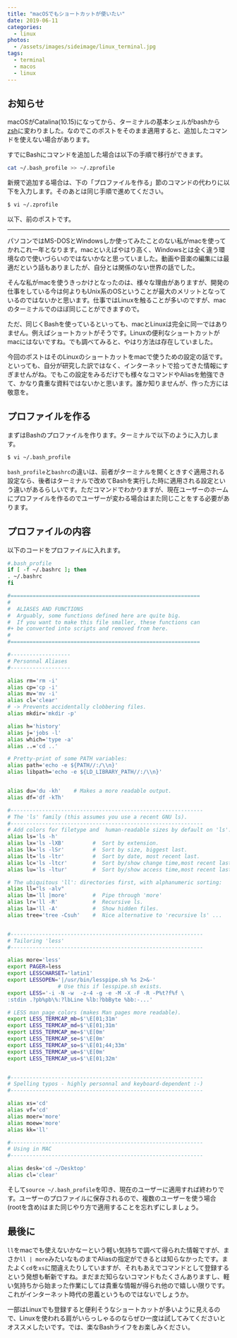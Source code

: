 ```yaml
---
title: "macOSでもショートカットが使いたい"
date: 2019-06-11
categories: 
  - linux
photos:
  - /assets/images/sideimage/linux_terminal.jpg
tags:
  - terminal
  - macos
  - linux
---
```


## お知らせ

macOSがCatalina(10.15)になってから、ターミナルの基本シェルがbashから[zsh](https://ja.wikipedia.org/wiki/Z_Shell)に変わりました。なのでこのポストをそのまま適用すると、追加したコマンドを使えない場合があります。

すでにBashにコマンドを追加した場合は以下の手順で移行ができます。

```bash
cat ~/.bash_profile >> ~/.zprofile
```

新規で追加する場合は、下の「プロファイルを作る」節のコマンドの代わりに以下を入力します。そのあとは同じ手順で進めてください。

```bash
$ vi ~/.zprofile
```

以下、前のポストです。

---

パソコンではMS-DOSとWindowsしか使ってみたことのない私がmacを使ってかれこれ一年となります。macといえばやはり高く、Windowsとは全く違う環境なので使いづらいのではないかなと思っていました。動画や音楽の編集には最適だという話もありましたが、自分とは関係のない世界の話でした。

そんな私がmacを使うきっかけとなったのは、様々な理由がありますが、開発の仕事をしている今は何よりもUnix系のOSということが最大のメリットとなっているのではないかと思います。仕事ではLinuxを触ることが多いのですが、macのターミナルでのほぼ同じことができますので。

ただ、同じくBashを使っているといっても、macとLinuxは完全に同一ではありません。例えばショートカットがそうです。Linuxの便利なショートカットがmacにはないですね。でも調べてみると、やはり方法は存在していました。

今回のポストはそのLinuxのショートカットをmacで使うための設定の話です。といっても、自分が研究した訳ではなく、インターネットで拾ってきた情報にすぎませんがね。でもこの設定をみるだけでも様々なコマンドやAliasを勉強できて、かなり貴重な資料ではないかと思います。誰か知りませんが、作った方には敬意を。

## プロファイルを作る

まずはBashのプロファイルを作ります。ターミナルで以下のように入力します。

```bash
$ vi ~/.bash_profile
```

`bash_profile`と`bashrc`の違いは、前者がターミナルを開くときすぐ適用される設定なら、後者はターミナルで改めてBashを実行した時に適用される設定という違いがあるらしいです。ただコマンドでわかりますが、現在ユーザーのホームにプロファイルを作るのでユーザーが変わる場合はまた同じことをする必要があります。

## プロファイルの内容

以下のコードをプロファイルに入れます。

```bash
#.bash_profile
if [ -f ~/.bashrc ]; then
. ~/.bashrc
fi

#============================================================
#
#  ALIASES AND FUNCTIONS
#  Arguably, some functions defined here are quite big.
#  If you want to make this file smaller, these functions can
#+ be converted into scripts and removed from here.
#
#============================================================

#-------------------
# Personnal Aliases
#-------------------

alias rm='rm -i'
alias cp='cp -i'
alias mv='mv -i'
alias cl='clear'
# -> Prevents accidentally clobbering files.
alias mkdir='mkdir -p'

alias h='history'
alias j='jobs -l'
alias which='type -a'
alias ..='cd ..'

# Pretty-print of some PATH variables:
alias path='echo -e ${PATH//:/\\n}'
alias libpath='echo -e ${LD_LIBRARY_PATH//:/\\n}'


alias du='du -kh'    # Makes a more readable output.
alias df='df -kTh'

#-------------------------------------------------------------
# The 'ls' family (this assumes you use a recent GNU ls).
#-------------------------------------------------------------
# Add colors for filetype and  human-readable sizes by default on 'ls':
alias ls='ls -h'
alias lx='ls -lXB'         #  Sort by extension.
alias lk='ls -lSr'         #  Sort by size, biggest last.
alias lt='ls -ltr'         #  Sort by date, most recent last.
alias lc='ls -ltcr'        #  Sort by/show change time,most recent last.
alias lu='ls -ltur'        #  Sort by/show access time,most recent last.

# The ubiquitous 'll': directories first, with alphanumeric sorting:
alias ll="ls -alv"
alias lm='ll |more'        #  Pipe through 'more'
alias lr='ll -R'           #  Recursive ls.
alias la='ll -A'           #  Show hidden files.
alias tree='tree -Csuh'    #  Nice alternative to 'recursive ls' ...


#-------------------------------------------------------------
# Tailoring 'less'
#-------------------------------------------------------------

alias more='less'
export PAGER=less
export LESSCHARSET='latin1'
export LESSOPEN='|/usr/bin/lesspipe.sh %s 2>&-'
                # Use this if lesspipe.sh exists.
export LESS='-i -N -w  -z-4 -g -e -M -X -F -R -P%t?f%f \
:stdin .?pb%pb\%:?lbLine %lb:?bbByte %bb:-...'

# LESS man page colors (makes Man pages more readable).
export LESS_TERMCAP_mb=$'\E[01;31m'
export LESS_TERMCAP_md=$'\E[01;31m'
export LESS_TERMCAP_me=$'\E[0m'
export LESS_TERMCAP_se=$'\E[0m'
export LESS_TERMCAP_so=$'\E[01;44;33m'
export LESS_TERMCAP_ue=$'\E[0m'
export LESS_TERMCAP_us=$'\E[01;32m'


#-------------------------------------------------------------
# Spelling typos - highly personnal and keyboard-dependent :-)
#-------------------------------------------------------------

alias xs='cd'
alias vf='cd'
alias moer='more'
alias moew='more'
alias kk='ll'

#-------------------------------------------------------------
# Using in MAC
#-------------------------------------------------------------

alias desk='cd ~/Desktop'
alias cl='clear'
```

そして`source ~/.bash_profile`を叩き、現在のユーザーに適用すれば終わりです。ユーザーのプロファイルに保存されるので、複数のユーザーを使う場合(rootを含め)はまた同じやり方で適用することを忘れずにしましょう。

## 最後に

`ll`をmacでも使えないかなーという軽い気持ちで調べて得られた情報ですが、まさか`ll | more`みたいなものまでAliasの指定ができるとは知らなかったです。またよく`cd`を`xs`に間違えたりしていますが、それもあえでコマンドとして登録するという発想も斬新ですね。まだまだ知らないコマンドもたくさんありますし、軽い気持ちから始まった作業にしては貴重な情報が得られ他ので嬉しい限りです。これがインターネット時代の恩義というものではないでしょうか。

一部はLinuxでも登録すると便利そうなショートカットが多いように見えるので、Linuxを使われる肩がいらっしゃるのならぜひ一度は試してみてくださいとオススメしたいです。では、楽なBashライフをお楽しみください。
